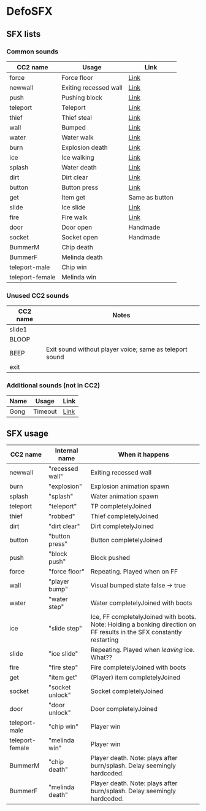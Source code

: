 # DefoSFX

## SFX lists

### Common sounds

| CC2 name        | Usage                 | Link                                                                                                                                                                                                                                                                                                                                                                                                                                                                                                                                                                                                                                                                                                                                                                                                                                                                                                                                                                                                                                                                                                                                                                                              |
| --------------- | --------------------- | ------------------------------------------------------------------------------------------------------------------------------------------------------------------------------------------------------------------------------------------------------------------------------------------------------------------------------------------------------------------------------------------------------------------------------------------------------------------------------------------------------------------------------------------------------------------------------------------------------------------------------------------------------------------------------------------------------------------------------------------------------------------------------------------------------------------------------------------------------------------------------------------------------------------------------------------------------------------------------------------------------------------------------------------------------------------------------------------------------------------------------------------------------------------------------------------------- |
| force           | Force floor           | [Link](https://jfxr.frozenfractal.com/#%7B%22_version%22%3A1%2C%22_name%22%3A%22Force%22%2C%22_locked%22%3A%5B%5D%2C%22sampleRate%22%3A44100%2C%22attack%22%3A0%2C%22sustain%22%3A0.8720635848815512%2C%22sustainPunch%22%3A0%2C%22decay%22%3A0%2C%22tremoloDepth%22%3A79%2C%22tremoloFrequency%22%3A583%2C%22frequency%22%3A1488.3076706371357%2C%22frequencySweep%22%3A-2649.840288637419%2C%22frequencyDeltaSweep%22%3A0%2C%22repeatFrequency%22%3A25%2C%22frequencyJump1Onset%22%3A33%2C%22frequencyJump1Amount%22%3A0%2C%22frequencyJump2Onset%22%3A66%2C%22frequencyJump2Amount%22%3A0%2C%22harmonics%22%3A4%2C%22harmonicsFalloff%22%3A0.5700000000000001%2C%22waveform%22%3A%22whitenoise%22%2C%22interpolateNoise%22%3Afalse%2C%22vibratoDepth%22%3A0%2C%22vibratoFrequency%22%3A10%2C%22squareDuty%22%3A50%2C%22squareDutySweep%22%3A0%2C%22flangerOffset%22%3A0%2C%22flangerOffsetSweep%22%3A0%2C%22bitCrush%22%3A16%2C%22bitCrushSweep%22%3A0%2C%22lowPassCutoff%22%3A2700%2C%22lowPassCutoffSweep%22%3A0%2C%22highPassCutoff%22%3A0%2C%22highPassCutoffSweep%22%3A0%2C%22compression%22%3A1%2C%22normalization%22%3Atrue%2C%22amplification%22%3A100%7D)                             |
| newwall         | Exiting recessed wall | [Link](https://jfxr.frozenfractal.com/#%7B%22_version%22%3A1%2C%22_name%22%3A%22Popup%22%2C%22_locked%22%3A%5B%5D%2C%22sampleRate%22%3A44100%2C%22attack%22%3A0.033969547392152855%2C%22sustain%22%3A0.007903662708127257%2C%22sustainPunch%22%3A50%2C%22decay%22%3A0%2C%22tremoloDepth%22%3A0%2C%22tremoloFrequency%22%3A10%2C%22frequency%22%3A7500%2C%22frequencySweep%22%3A0%2C%22frequencyDeltaSweep%22%3A0%2C%22repeatFrequency%22%3A33%2C%22frequencyJump1Onset%22%3A33%2C%22frequencyJump1Amount%22%3A0%2C%22frequencyJump2Onset%22%3A66%2C%22frequencyJump2Amount%22%3A0%2C%22harmonics%22%3A0%2C%22harmonicsFalloff%22%3A0.5%2C%22waveform%22%3A%22pinknoise%22%2C%22interpolateNoise%22%3Atrue%2C%22vibratoDepth%22%3A260%2C%22vibratoFrequency%22%3A636%2C%22squareDuty%22%3A50%2C%22squareDutySweep%22%3A0%2C%22flangerOffset%22%3A34%2C%22flangerOffsetSweep%22%3A0%2C%22bitCrush%22%3A16%2C%22bitCrushSweep%22%3A0%2C%22lowPassCutoff%22%3A1000%2C%22lowPassCutoffSweep%22%3A0%2C%22highPassCutoff%22%3A3300%2C%22highPassCutoffSweep%22%3A5000%2C%22compression%22%3A1%2C%22normalization%22%3Atrue%2C%22amplification%22%3A100%7D)                                               |
| push            | Pushing block         | [Link](https://jfxr.frozenfractal.com/#%7B%22_version%22%3A1%2C%22_name%22%3A%22Push%22%2C%22_locked%22%3A%5B%5D%2C%22sampleRate%22%3A44100%2C%22attack%22%3A0%2C%22sustain%22%3A0.2%2C%22sustainPunch%22%3A0%2C%22decay%22%3A0%2C%22tremoloDepth%22%3A30%2C%22tremoloFrequency%22%3A40%2C%22frequency%22%3A500%2C%22frequencySweep%22%3A0%2C%22frequencyDeltaSweep%22%3A0%2C%22repeatFrequency%22%3A0%2C%22frequencyJump1Onset%22%3A33%2C%22frequencyJump1Amount%22%3A0%2C%22frequencyJump2Onset%22%3A66%2C%22frequencyJump2Amount%22%3A0%2C%22harmonics%22%3A0%2C%22harmonicsFalloff%22%3A0.5%2C%22waveform%22%3A%22whitenoise%22%2C%22interpolateNoise%22%3Atrue%2C%22vibratoDepth%22%3A0%2C%22vibratoFrequency%22%3A10%2C%22squareDuty%22%3A50%2C%22squareDutySweep%22%3A0%2C%22flangerOffset%22%3A0%2C%22flangerOffsetSweep%22%3A0%2C%22bitCrush%22%3A16%2C%22bitCrushSweep%22%3A0%2C%22lowPassCutoff%22%3A22050%2C%22lowPassCutoffSweep%22%3A0%2C%22highPassCutoff%22%3A0%2C%22highPassCutoffSweep%22%3A0%2C%22compression%22%3A1%2C%22normalization%22%3Atrue%2C%22amplification%22%3A80%7D)                                                                                               |
| teleport        | Teleport              | [Link](https://jfxr.frozenfractal.com/#%7B%22_version%22%3A1%2C%22_name%22%3A%22Teleport%22%2C%22_locked%22%3A%5B%5D%2C%22sampleRate%22%3A44100%2C%22attack%22%3A0.1598638394683145%2C%22sustain%22%3A0.25219851010726413%2C%22sustainPunch%22%3A0%2C%22decay%22%3A0.4046639723313543%2C%22tremoloDepth%22%3A0%2C%22tremoloFrequency%22%3A10%2C%22frequency%22%3A1800%2C%22frequencySweep%22%3A3800%2C%22frequencyDeltaSweep%22%3A0%2C%22repeatFrequency%22%3A13%2C%22frequencyJump1Onset%22%3A33%2C%22frequencyJump1Amount%22%3A0%2C%22frequencyJump2Onset%22%3A66%2C%22frequencyJump2Amount%22%3A0%2C%22harmonics%22%3A4%2C%22harmonicsFalloff%22%3A0.37%2C%22waveform%22%3A%22breaker%22%2C%22interpolateNoise%22%3Atrue%2C%22vibratoDepth%22%3A0%2C%22vibratoFrequency%22%3A10%2C%22squareDuty%22%3A50%2C%22squareDutySweep%22%3A0%2C%22flangerOffset%22%3A22%2C%22flangerOffsetSweep%22%3A-15%2C%22bitCrush%22%3A16%2C%22bitCrushSweep%22%3A0%2C%22lowPassCutoff%22%3A2700%2C%22lowPassCutoffSweep%22%3A-902.2681867468267%2C%22highPassCutoff%22%3A8400%2C%22highPassCutoffSweep%22%3A2.416789900172509%2C%22compression%22%3A2%2C%22normalization%22%3Atrue%2C%22amplification%22%3A70%7D) |
| thief           | Thief steal           | [Link](https://jfxr.frozenfractal.com/#%7B%22_version%22%3A1%2C%22_name%22%3A%22Record%20scratch%22%2C%22_locked%22%3A%5B%5D%2C%22sampleRate%22%3A44100%2C%22attack%22%3A0%2C%22sustain%22%3A0%2C%22sustainPunch%22%3A0%2C%22decay%22%3A0.5967924147642807%2C%22tremoloDepth%22%3A0%2C%22tremoloFrequency%22%3A10%2C%22frequency%22%3A3000%2C%22frequencySweep%22%3A-5300%2C%22frequencyDeltaSweep%22%3A0%2C%22repeatFrequency%22%3A0%2C%22frequencyJump1Onset%22%3A33%2C%22frequencyJump1Amount%22%3A0%2C%22frequencyJump2Onset%22%3A66%2C%22frequencyJump2Amount%22%3A0%2C%22harmonics%22%3A0%2C%22harmonicsFalloff%22%3A0.5%2C%22waveform%22%3A%22tangent%22%2C%22interpolateNoise%22%3Atrue%2C%22vibratoDepth%22%3A890%2C%22vibratoFrequency%22%3A17%2C%22squareDuty%22%3A50%2C%22squareDutySweep%22%3A0%2C%22flangerOffset%22%3A0%2C%22flangerOffsetSweep%22%3A0%2C%22bitCrush%22%3A16%2C%22bitCrushSweep%22%3A0%2C%22lowPassCutoff%22%3A3200%2C%22lowPassCutoffSweep%22%3A0%2C%22highPassCutoff%22%3A0%2C%22highPassCutoffSweep%22%3A8500%2C%22compression%22%3A0.8%2C%22normalization%22%3Atrue%2C%22amplification%22%3A100%7D)                                                            |
| wall            | Bumped                | [Link](https://jfxr.frozenfractal.com/#%7B%22_version%22%3A1%2C%22_name%22%3A%22Bump%202%22%2C%22_locked%22%3A%5B%5D%2C%22sampleRate%22%3A44100%2C%22attack%22%3A0%2C%22sustain%22%3A0.04092945208729559%2C%22sustainPunch%22%3A0%2C%22decay%22%3A0%2C%22tremoloDepth%22%3A0%2C%22tremoloFrequency%22%3A10%2C%22frequency%22%3A4300%2C%22frequencySweep%22%3A4600%2C%22frequencyDeltaSweep%22%3A-5000%2C%22repeatFrequency%22%3A0%2C%22frequencyJump1Onset%22%3A33%2C%22frequencyJump1Amount%22%3A0%2C%22frequencyJump2Onset%22%3A66%2C%22frequencyJump2Amount%22%3A0%2C%22harmonics%22%3A2%2C%22harmonicsFalloff%22%3A0.78%2C%22waveform%22%3A%22brownnoise%22%2C%22interpolateNoise%22%3Afalse%2C%22vibratoDepth%22%3A0%2C%22vibratoFrequency%22%3A10%2C%22squareDuty%22%3A50%2C%22squareDutySweep%22%3A0%2C%22flangerOffset%22%3A14%2C%22flangerOffsetSweep%22%3A17%2C%22bitCrush%22%3A16%2C%22bitCrushSweep%22%3A0%2C%22lowPassCutoff%22%3A4100%2C%22lowPassCutoffSweep%22%3A0%2C%22highPassCutoff%22%3A0%2C%22highPassCutoffSweep%22%3A7200%2C%22compression%22%3A1%2C%22normalization%22%3Atrue%2C%22amplification%22%3A100%7D)                                                             |
| water           | Water walk            | [Link](https://jfxr.frozenfractal.com/#%7B%22_version%22%3A1%2C%22_name%22%3A%22Swim%22%2C%22_locked%22%3A%5B%5D%2C%22sampleRate%22%3A44100%2C%22attack%22%3A0%2C%22sustain%22%3A0.07631413512583318%2C%22sustainPunch%22%3A0%2C%22decay%22%3A0%2C%22tremoloDepth%22%3A56%2C%22tremoloFrequency%22%3A285%2C%22frequency%22%3A1200%2C%22frequencySweep%22%3A-4700%2C%22frequencyDeltaSweep%22%3A8000%2C%22repeatFrequency%22%3A0%2C%22frequencyJump1Onset%22%3A33%2C%22frequencyJump1Amount%22%3A0%2C%22frequencyJump2Onset%22%3A66%2C%22frequencyJump2Amount%22%3A0%2C%22harmonics%22%3A1%2C%22harmonicsFalloff%22%3A0.5%2C%22waveform%22%3A%22whistle%22%2C%22interpolateNoise%22%3Atrue%2C%22vibratoDepth%22%3A50%2C%22vibratoFrequency%22%3A781%2C%22squareDuty%22%3A50%2C%22squareDutySweep%22%3A0%2C%22flangerOffset%22%3A9%2C%22flangerOffsetSweep%22%3A15%2C%22bitCrush%22%3A16%2C%22bitCrushSweep%22%3A0%2C%22lowPassCutoff%22%3A5700%2C%22lowPassCutoffSweep%22%3A0%2C%22highPassCutoff%22%3A900%2C%22highPassCutoffSweep%22%3A7500%2C%22compression%22%3A1%2C%22normalization%22%3Atrue%2C%22amplification%22%3A100%7D)                                                                 |
| burn            | Explosion death       | [Link](https://jfxr.frozenfractal.com/#%7B%22_version%22%3A1%2C%22_name%22%3A%22Explosion%202%22%2C%22_locked%22%3A%5B%5D%2C%22sampleRate%22%3A44100%2C%22attack%22%3A0%2C%22sustain%22%3A0%2C%22sustainPunch%22%3A0%2C%22decay%22%3A1.03%2C%22tremoloDepth%22%3A37%2C%22tremoloFrequency%22%3A189%2C%22frequency%22%3A1200%2C%22frequencySweep%22%3A-1300%2C%22frequencyDeltaSweep%22%3A3600%2C%22repeatFrequency%22%3A56.900000000000006%2C%22frequencyJump1Onset%22%3A45%2C%22frequencyJump1Amount%22%3A-65%2C%22frequencyJump2Onset%22%3A66%2C%22frequencyJump2Amount%22%3A0%2C%22harmonics%22%3A0%2C%22harmonicsFalloff%22%3A0.5%2C%22waveform%22%3A%22pinknoise%22%2C%22interpolateNoise%22%3Atrue%2C%22vibratoDepth%22%3A440%2C%22vibratoFrequency%22%3A467%2C%22squareDuty%22%3A50%2C%22squareDutySweep%22%3A0%2C%22flangerOffset%22%3A0%2C%22flangerOffsetSweep%22%3A0%2C%22bitCrush%22%3A16%2C%22bitCrushSweep%22%3A0%2C%22lowPassCutoff%22%3A5900%2C%22lowPassCutoffSweep%22%3A0%2C%22highPassCutoff%22%3A0%2C%22highPassCutoffSweep%22%3A7000%2C%22compression%22%3A1%2C%22normalization%22%3Atrue%2C%22amplification%22%3A100%7D)                                                    |
| ice             | Ice walking           | [Link](https://jfxr.frozenfractal.com/#%7B%22_version%22%3A1%2C%22_name%22%3A%22Quack%22%2C%22_locked%22%3A%5B%5D%2C%22sampleRate%22%3A44100%2C%22attack%22%3A0%2C%22sustain%22%3A0.14%2C%22sustainPunch%22%3A0%2C%22decay%22%3A0%2C%22tremoloDepth%22%3A0%2C%22tremoloFrequency%22%3A10%2C%22frequency%22%3A5900%2C%22frequencySweep%22%3A6300%2C%22frequencyDeltaSweep%22%3A0%2C%22repeatFrequency%22%3A99.2%2C%22frequencyJump1Onset%22%3A40%2C%22frequencyJump1Amount%22%3A-90%2C%22frequencyJump2Onset%22%3A55%2C%22frequencyJump2Amount%22%3A70%2C%22harmonics%22%3A1%2C%22harmonicsFalloff%22%3A0.41000000000000003%2C%22waveform%22%3A%22sine%22%2C%22interpolateNoise%22%3Afalse%2C%22vibratoDepth%22%3A0%2C%22vibratoFrequency%22%3A10%2C%22squareDuty%22%3A50%2C%22squareDutySweep%22%3A0%2C%22flangerOffset%22%3A33%2C%22flangerOffsetSweep%22%3A-9%2C%22bitCrush%22%3A16%2C%22bitCrushSweep%22%3A0%2C%22lowPassCutoff%22%3A7100%2C%22lowPassCutoffSweep%22%3A0%2C%22highPassCutoff%22%3A0%2C%22highPassCutoffSweep%22%3A9000%2C%22compression%22%3A0.8%2C%22normalization%22%3Atrue%2C%22amplification%22%3A100%7D)                                                                  |
| splash          | Water death           | [Link](https://jfxr.frozenfractal.com/#%7B%22_version%22%3A1%2C%22_name%22%3A%22Splash%22%2C%22_locked%22%3A%5B%5D%2C%22sampleRate%22%3A44100%2C%22attack%22%3A0%2C%22sustain%22%3A0.26828701194529403%2C%22sustainPunch%22%3A0%2C%22decay%22%3A0%2C%22tremoloDepth%22%3A0%2C%22tremoloFrequency%22%3A10%2C%22frequency%22%3A188.26155281115942%2C%22frequencySweep%22%3A135.210789184136%2C%22frequencyDeltaSweep%22%3A656.9959345384369%2C%22repeatFrequency%22%3A13.4%2C%22frequencyJump1Onset%22%3A33%2C%22frequencyJump1Amount%22%3A0%2C%22frequencyJump2Onset%22%3A66%2C%22frequencyJump2Amount%22%3A0%2C%22harmonics%22%3A0%2C%22harmonicsFalloff%22%3A0.5%2C%22waveform%22%3A%22triangle%22%2C%22interpolateNoise%22%3Atrue%2C%22vibratoDepth%22%3A0%2C%22vibratoFrequency%22%3A10%2C%22squareDuty%22%3A50%2C%22squareDutySweep%22%3A0%2C%22flangerOffset%22%3A3%2C%22flangerOffsetSweep%22%3A-25%2C%22bitCrush%22%3A16%2C%22bitCrushSweep%22%3A0%2C%22lowPassCutoff%22%3A6100%2C%22lowPassCutoffSweep%22%3A0%2C%22highPassCutoff%22%3A0%2C%22highPassCutoffSweep%22%3A8400%2C%22compression%22%3A1.9000000000000001%2C%22normalization%22%3Atrue%2C%22amplification%22%3A100%7D)         |
| dirt            | Dirt clear            | [Link](https://jfxr.frozenfractal.com/#%7B%22_version%22%3A1%2C%22_name%22%3A%22Dirt%20clean%22%2C%22_locked%22%3A%5B%5D%2C%22sampleRate%22%3A44100%2C%22attack%22%3A0.06750189298570985%2C%22sustain%22%3A0.06750189298570985%2C%22sustainPunch%22%3A0%2C%22decay%22%3A0.04059067368266067%2C%22tremoloDepth%22%3A0%2C%22tremoloFrequency%22%3A10%2C%22frequency%22%3A8700%2C%22frequencySweep%22%3A0%2C%22frequencyDeltaSweep%22%3A6000%2C%22repeatFrequency%22%3A74.5%2C%22frequencyJump1Onset%22%3A25%2C%22frequencyJump1Amount%22%3A-30%2C%22frequencyJump2Onset%22%3A95%2C%22frequencyJump2Amount%22%3A-85%2C%22harmonics%22%3A0%2C%22harmonicsFalloff%22%3A0.5%2C%22waveform%22%3A%22brownnoise%22%2C%22interpolateNoise%22%3Afalse%2C%22vibratoDepth%22%3A0%2C%22vibratoFrequency%22%3A10%2C%22squareDuty%22%3A50%2C%22squareDutySweep%22%3A0%2C%22flangerOffset%22%3A0%2C%22flangerOffsetSweep%22%3A0%2C%22bitCrush%22%3A16%2C%22bitCrushSweep%22%3A0%2C%22lowPassCutoff%22%3A400%2C%22lowPassCutoffSweep%22%3A0%2C%22highPassCutoff%22%3A0%2C%22highPassCutoffSweep%22%3A9500%2C%22compression%22%3A1.8%2C%22normalization%22%3Atrue%2C%22amplification%22%3A100%7D)                    |
| button          | Button press          | [Link](https://jfxr.frozenfractal.com/#%7B%22_version%22%3A1%2C%22_name%22%3A%22Click%22%2C%22_locked%22%3A%5B%5D%2C%22sampleRate%22%3A44100%2C%22attack%22%3A0%2C%22sustain%22%3A0%2C%22sustainPunch%22%3A0%2C%22decay%22%3A0.047254199010418274%2C%22tremoloDepth%22%3A0%2C%22tremoloFrequency%22%3A0%2C%22frequency%22%3A2200%2C%22frequencySweep%22%3A0%2C%22frequencyDeltaSweep%22%3A0%2C%22repeatFrequency%22%3A82.4%2C%22frequencyJump1Onset%22%3A33%2C%22frequencyJump1Amount%22%3A0%2C%22frequencyJump2Onset%22%3A66%2C%22frequencyJump2Amount%22%3A0%2C%22harmonics%22%3A0%2C%22harmonicsFalloff%22%3A0.5%2C%22waveform%22%3A%22brownnoise%22%2C%22interpolateNoise%22%3Afalse%2C%22vibratoDepth%22%3A620%2C%22vibratoFrequency%22%3A83%2C%22squareDuty%22%3A50%2C%22squareDutySweep%22%3A0%2C%22flangerOffset%22%3A43%2C%22flangerOffsetSweep%22%3A37%2C%22bitCrush%22%3A16%2C%22bitCrushSweep%22%3A0%2C%22lowPassCutoff%22%3A3700%2C%22lowPassCutoffSweep%22%3A0%2C%22highPassCutoff%22%3A9700%2C%22highPassCutoffSweep%22%3A0%2C%22compression%22%3A1%2C%22normalization%22%3Atrue%2C%22amplification%22%3A100%7D)                                                                   |
| get             | Item get              | Same as button                                                                                                                                                                                                                                                                                                                                                                                                                                                                                                                                                                                                                                                                                                                                                                                                                                                                                                                                                                                                                                                                                                                                                                                    |
| slide           | Ice slide             | [Link](https://jfxr.frozenfractal.com/#%7B%22_version%22%3A1%2C%22_name%22%3A%22Sliding%22%2C%22_locked%22%3A%5B%5D%2C%22sampleRate%22%3A44100%2C%22attack%22%3A0%2C%22sustain%22%3A1.7812694444717145%2C%22sustainPunch%22%3A0%2C%22decay%22%3A0%2C%22tremoloDepth%22%3A0%2C%22tremoloFrequency%22%3A817%2C%22frequency%22%3A892.8568602317197%2C%22frequencySweep%22%3A0%2C%22frequencyDeltaSweep%22%3A0%2C%22repeatFrequency%22%3A0%2C%22frequencyJump1Onset%22%3A33%2C%22frequencyJump1Amount%22%3A0%2C%22frequencyJump2Onset%22%3A66%2C%22frequencyJump2Amount%22%3A0%2C%22harmonics%22%3A0%2C%22harmonicsFalloff%22%3A0.5%2C%22waveform%22%3A%22triangle%22%2C%22interpolateNoise%22%3Afalse%2C%22vibratoDepth%22%3A159.5251039931768%2C%22vibratoFrequency%22%3A7.9460271350930025%2C%22squareDuty%22%3A50%2C%22squareDutySweep%22%3A0%2C%22flangerOffset%22%3A5%2C%22flangerOffsetSweep%22%3A0%2C%22bitCrush%22%3A8%2C%22bitCrushSweep%22%3A0%2C%22lowPassCutoff%22%3A6610.7231946180855%2C%22lowPassCutoffSweep%22%3A0%2C%22highPassCutoff%22%3A0%2C%22highPassCutoffSweep%22%3A0%2C%22compression%22%3A1%2C%22normalization%22%3Atrue%2C%22amplification%22%3A100%7D)                   |
| fire            | Fire walk             | [Link](https://jfxr.frozenfractal.com/#%7B%22_version%22%3A1%2C%22_name%22%3A%22Fire%22%2C%22_locked%22%3A%5B%5D%2C%22sampleRate%22%3A44100%2C%22attack%22%3A0.04092945208729559%2C%22sustain%22%3A0%2C%22sustainPunch%22%3A0%2C%22decay%22%3A0%2C%22tremoloDepth%22%3A63%2C%22tremoloFrequency%22%3A235.30760744045503%2C%22frequency%22%3A1774.5830894274027%2C%22frequencySweep%22%3A0.5104502385772194%2C%22frequencyDeltaSweep%22%3A6000%2C%22repeatFrequency%22%3A25.361742179921592%2C%22frequencyJump1Onset%22%3A33%2C%22frequencyJump1Amount%22%3A0%2C%22frequencyJump2Onset%22%3A66%2C%22frequencyJump2Amount%22%3A0%2C%22harmonics%22%3A0%2C%22harmonicsFalloff%22%3A0.5%2C%22waveform%22%3A%22brownnoise%22%2C%22interpolateNoise%22%3Afalse%2C%22vibratoDepth%22%3A0%2C%22vibratoFrequency%22%3A10%2C%22squareDuty%22%3A50%2C%22squareDutySweep%22%3A0%2C%22flangerOffset%22%3A0%2C%22flangerOffsetSweep%22%3A0%2C%22bitCrush%22%3A16%2C%22bitCrushSweep%22%3A0%2C%22lowPassCutoff%22%3A400%2C%22lowPassCutoffSweep%22%3A0%2C%22highPassCutoff%22%3A0%2C%22highPassCutoffSweep%22%3A9500%2C%22compression%22%3A1.8%2C%22normalization%22%3Atrue%2C%22amplification%22%3A100%7D)      |
| door            | Door open             | Handmade                                                                                                                                                                                                                                                                                                                                                                                                                                                                                                                                                                                                                                                                                                                                                                                                                                                                                                                                                                                                                                                                                                                                                                                          |
| socket          | Socket open           | Handmade                                                                                                                                                                                                                                                                                                                                                                                                                                                                                                                                                                                                                                                                                                                                                                                                                                                                                                                                                                                                                                                                                                                                                                                          |
| BummerM         | Chip death            |                                                                                                                                                                                                                                                                                                                                                                                                                                                                                                                                                                                                                                                                                                                                                                                                                                                                                                                                                                                                                                                                                                                                                                                                   |
| BummerF         | Melinda death         |                                                                                                                                                                                                                                                                                                                                                                                                                                                                                                                                                                                                                                                                                                                                                                                                                                                                                                                                                                                                                                                                                                                                                                                                   |
| teleport-male   | Chip win              |                                                                                                                                                                                                                                                                                                                                                                                                                                                                                                                                                                                                                                                                                                                                                                                                                                                                                                                                                                                                                                                                                                                                                                                                   |
| teleport-female | Melinda win           |                                                                                                                                                                                                                                                                                                                                                                                                                                                                                                                                                                                                                                                                                                                                                                                                                                                                                                                                                                                                                                                                                                                                                                                                   |

### Unused CC2 sounds

| CC2 name | Notes                                                   |
| -------- | ------------------------------------------------------- |
| slide1   |                                                         |
| BLOOP    |                                                         |
| BEEP     | Exit sound without player voice; same as teleport sound |
| exit     |

### Additional sounds (not in CC2)

| Name | Usage   | Link                                                                                                                                                                                                                                                                                                                                                                                                                                                                                                                                                                                                                                                                                                                                                                                                                                                                                                                                                                                                                                                                                                                               |
| ---- | ------- | ---------------------------------------------------------------------------------------------------------------------------------------------------------------------------------------------------------------------------------------------------------------------------------------------------------------------------------------------------------------------------------------------------------------------------------------------------------------------------------------------------------------------------------------------------------------------------------------------------------------------------------------------------------------------------------------------------------------------------------------------------------------------------------------------------------------------------------------------------------------------------------------------------------------------------------------------------------------------------------------------------------------------------------------------------------------------------------------------------------------------------------- |
| Gong | Timeout | [Link](https://jfxr.frozenfractal.com/#%7B%22_version%22%3A1%2C%22_name%22%3A%22Gong%22%2C%22_locked%22%3A%5B%5D%2C%22sampleRate%22%3A44100%2C%22attack%22%3A0%2C%22sustain%22%3A0%2C%22sustainPunch%22%3A0%2C%22decay%22%3A3.64%2C%22tremoloDepth%22%3A0%2C%22tremoloFrequency%22%3A10%2C%22frequency%22%3A7900%2C%22frequencySweep%22%3A-5600%2C%22frequencyDeltaSweep%22%3A-1000%2C%22repeatFrequency%22%3A99.80000000000001%2C%22frequencyJump1Onset%22%3A15%2C%22frequencyJump1Amount%22%3A-80%2C%22frequencyJump2Onset%22%3A65%2C%22frequencyJump2Amount%22%3A90%2C%22harmonics%22%3A0%2C%22harmonicsFalloff%22%3A0.5%2C%22waveform%22%3A%22breaker%22%2C%22interpolateNoise%22%3Atrue%2C%22vibratoDepth%22%3A690%2C%22vibratoFrequency%22%3A557%2C%22squareDuty%22%3A50%2C%22squareDutySweep%22%3A0%2C%22flangerOffset%22%3A42%2C%22flangerOffsetSweep%22%3A0%2C%22bitCrush%22%3A16%2C%22bitCrushSweep%22%3A0%2C%22lowPassCutoff%22%3A200%2C%22lowPassCutoffSweep%22%3A0%2C%22highPassCutoff%22%3A0%2C%22highPassCutoffSweep%22%3A9500%2C%22compression%22%3A1%2C%22normalization%22%3Atrue%2C%22amplification%22%3A100%7D) |

## SFX usage

| CC2 name        | Internal name   | When it happens                                                                                                       |
| --------------- | --------------- | --------------------------------------------------------------------------------------------------------------------- |
| newwall         | "recessed wall" | Exiting recessed wall                                                                                                 |
| burn            | "explosion"     | Explosion animation spawn                                                                                             |
| splash          | "splash"        | Water animation spawn                                                                                                 |
| teleport        | "teleport"      | TP completelyJoined                                                                                                   |
| thief           | "robbed"        | Thief completelyJoined                                                                                                |
| dirt            | "dirt clear"    | Dirt completelyJoined                                                                                                 |
| button          | "button press"  | Button completelyJoined                                                                                               |
| push            | "block push"    | Block pushed                                                                                                          |
| force           | "force floor"   | Repeating. Played when on FF                                                                                          |
| wall            | "player bump"   | Visual bumped state false -> true                                                                                     |
| water           | "water step"    | Water completelyJoined with boots                                                                                     |
| ice             | "slide step"    | Ice, FF completelyJoined with boots. Note: Holding a bonking direction on FF results in the SFX constantly restarting |
| slide           | "ice slide"     | Repeating. Played when _leaving_ ice. What??                                                                          |
| fire            | "fire step"     | Fire completelyJoined with boots                                                                                      |
| get             | "item get"      | (Player) item completelyJoined                                                                                        |
| socket          | "socket unlock" | Socket completelyJoined                                                                                               |
| door            | "door unlock"   | Door completelyJoined                                                                                                 |
| teleport-male   | "chip win"      | Player win                                                                                                            |
| teleport-female | "melinda win"   | Player win                                                                                                            |
| BummerM         | "chip death"    | Player death. Note: plays after burn/splash. Delay seemingly hardcoded.                                               |
| BummerF         | "melinda death" | Player death. Note: plays after burn/splash. Delay seemingly hardcoded.                                               |
